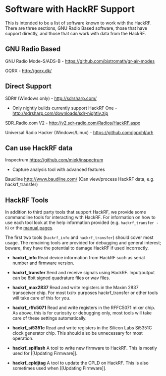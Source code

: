 # Software with HackRF Support
This is intended to be a list of software known to work with the HackRF. There are three sections, GNU Radio Based software, those that have support directly, and those that can work with data from the HackRF.

## GNU Radio Based
GNU Radio Mode-S/ADS-B - https://github.com/bistromath/gr-air-modes

GQRX - http://gqrx.dk/

## Direct Support
SDR# (Windows only) - http://sdrsharp.com/
  * Only nightly builds currently support HackRF One - http://sdrsharp.com/downloads/sdr-nightly.zip

SDR_Radio.com V2 - http://v2.sdr-radio.com/Radios/HackRF.aspx

Universal Radio Hacker (Windows/Linux) - https://github.com/jopohl/urh

## Can use HackRF data

Inspectrum https://github.com/miek/inspectrum
  * Capture analysis tool with advanced features

Baudline http://www.baudline.com/  (Can view/process HackRF data, e.g. hackrf_transfer)

## HackRF Tools
In addition to third party tools that support HackRF, we provide some commandline tools for interacting with HackRF.  For information on how to use each tool look at the help information provided (e.g. ```hackrf_transfer -h```) or the [manual pages](http://manpages.ubuntu.com/manpages/utopic/man1/hackrf_info.1.html).

The first two tools (```hackrf_info``` and ```hackrf_transfer```) should cover most usage. The remaining tools are provided for debugging and general interest; beware, they have the potential to damage HackRF if used incorrectly.

 * **hackrf_info** Read device information from HackRF such as serial number and firmware version.

 * **hackrf_transfer** Send and receive signals using HackRF. Input/output can be 8bit signed quadrature files or wav files.

 * **hackrf_max2837** Read and write registers in the Maxim 2837 transceiver chip.  For most tx/rx purposes hackrf_transfer or other tools will take care of this for you.

 * **hackrf_rffc5071** Read and write registers in the RFFC5071 mixer chip.  As above, this is for curiosity or debugging only, most tools will take care of these settings automatically.

 * **hackrf_si5351c** Read and write registers in the Silicon Labs Si5351C clock generator chip. This should also be unnecessary for most operation.

 * **hackrf_spiflash** A tool to write new firmware to HackRF. This is mostly used for [[Updating Firmware]].

 * **hackrf_cpldjtag** A tool to update the CPLD on HackRF. This is also sometimes used when [[Updating Firmware]].